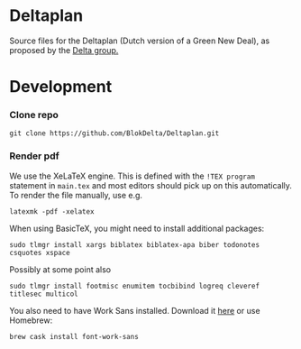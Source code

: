 # Deltaplan

Source files for the Deltaplan (Dutch version of a Green New Deal), as proposed by the [Delta group.](https://blokdelta.nl/)

# Development

### Clone repo

	git clone https://github.com/BlokDelta/Deltaplan.git

### Render pdf

We use the XeLaTeX engine. This is defined with the `!TEX program` statement in `main.tex` and most editors should pick up on this automatically. To render the file manually, use e.g.

	latexmk -pdf -xelatex

When using BasicTeX, you might need to install additional packages:

	sudo tlmgr install xargs biblatex biblatex-apa biber todonotes csquotes xspace

Possibly at some point also

	sudo tlmgr install footmisc enumitem tocbibind logreq cleveref titlesec multicol


You also need to have Work Sans installed. Download it [here](https://weiweihuanghuang.github.io/Work-Sans/) or use Homebrew:

	brew cask install font-work-sans

